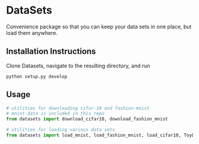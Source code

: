 # DataSets

Convenience package so that you can keep your data sets in one place, but load them anywhere.

## Installation Instructions
Clone Datasets, navigate to the resulting directory, and run

```shell
python setup.py develop
```

## Usage
```python
# utilities for downloading cifar-10 and fashion-mnist
# mnist-data is included in this repo
from datasets import download_cifar10, download_fashion_mnist

# utilities for loading various data sets
from datasets import load_mnist, load_fashion_mnist, load_cifar10, ToyData
```